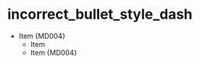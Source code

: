 # incorrect_bullet_style_dash

* Item {MD004}
  - Item
  + Item {MD004}

<!-- markdownlint-configure-file {
  "MD004": {
    "style": "dash"
  }
} -->
